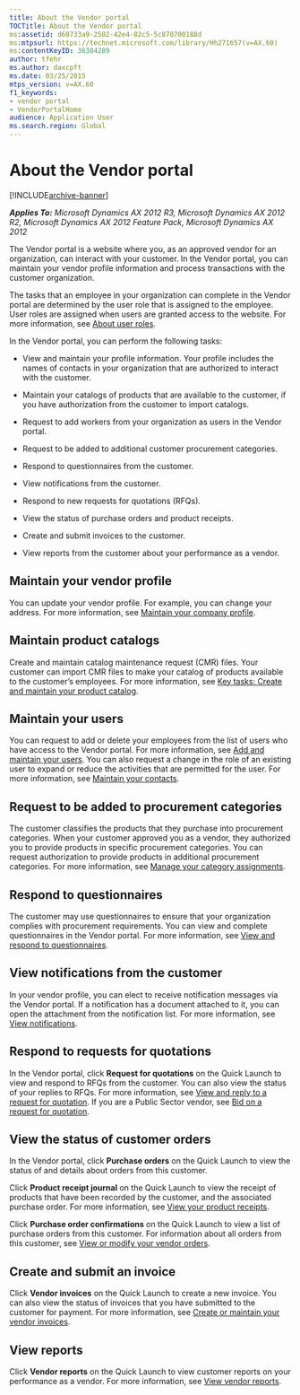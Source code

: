 ```yaml
---
title: About the Vendor portal
TOCTitle: About the Vendor portal
ms:assetid: d60733a9-2502-42e4-82c5-5c870700188d
ms:mtpsurl: https://technet.microsoft.com/library/Hh271657(v=AX.60)
ms:contentKeyID: 36384289
author: tfehr
ms.author: daxcpft
ms.date: 03/25/2015
mtps_version: v=AX.60
f1_keywords:
- vendor portal
- VendorPortalHome
audience: Application User
ms.search.region: Global
---
```


# About the Vendor portal 


[!INCLUDE[archive-banner](includes/archive-banner.md)]


_**Applies To:** Microsoft Dynamics AX 2012 R3, Microsoft Dynamics AX 2012 R2, Microsoft Dynamics AX 2012 Feature Pack, Microsoft Dynamics AX 2012_

The Vendor portal is a website where you, as an approved vendor for an organization, can interact with your customer. In the Vendor portal, you can maintain your vendor profile information and process transactions with the customer organization.

The tasks that an employee in your organization can complete in the Vendor portal are determined by the user role that is assigned to the employee. User roles are assigned when users are granted access to the website. For more information, see [About user roles](about-user-roles.md).

In the Vendor portal, you can perform the following tasks:

  - View and maintain your profile information. Your profile includes the names of contacts in your organization that are authorized to interact with the customer.

  - Maintain your catalogs of products that are available to the customer, if you have authorization from the customer to import catalogs.

  - Request to add workers from your organization as users in the Vendor portal.

  - Request to be added to additional customer procurement categories.

  - Respond to questionnaires from the customer.

  - View notifications from the customer.

  - Respond to new requests for quotations (RFQs).

  - View the status of purchase orders and product receipts.

  - Create and submit invoices to the customer.

  - View reports from the customer about your performance as a vendor.

## Maintain your vendor profile

You can update your vendor profile. For example, you can change your address. For more information, see [Maintain your company profile](maintain-your-company-profile.md).

## Maintain product catalogs

Create and maintain catalog maintenance request (CMR) files. Your customer can import CMR files to make your catalog of products available to the customer’s employees. For more information, see [Key tasks: Create and maintain your product catalog](key-tasks-create-and-maintain-your-product-catalog.md).

## Maintain your users

You can request to add or delete your employees from the list of users who have access to the Vendor portal. For more information, see [Add and maintain your users](add-and-maintain-your-users.md). You can also request a change in the role of an existing user to expand or reduce the activities that are permitted for the user. For more information, see [Maintain your contacts](maintain-your-contacts.md).

## Request to be added to procurement categories

The customer classifies the products that they purchase into procurement categories. When your customer approved you as a vendor, they authorized you to provide products in specific procurement categories. You can request authorization to provide products in additional procurement categories. For more information, see [Manage your category assignments](manage-your-category-assignments.md).

## Respond to questionnaires

The customer may use questionnaires to ensure that your organization complies with procurement requirements. You can view and complete questionnaires in the Vendor portal. For more information, see [View and respond to questionnaires](view-and-respond-to-questionnaires.md).

## View notifications from the customer

In your vendor profile, you can elect to receive notification messages via the Vendor portal. If a notification has a document attached to it, you can open the attachment from the notification list. For more information, see [View notifications](view-notifications.md).

## Respond to requests for quotations

In the Vendor portal, click **Request for quotations** on the Quick Launch to view and respond to RFQs from the customer. You can also view the status of your replies to RFQs. For more information, see [View and reply to a request for quotation](view-and-reply-to-a-request-for-quotation.md). If you are a Public Sector vendor, see [Bid on a request for quotation](bid-on-a-request-for-quotation.md).

## View the status of customer orders

In the Vendor portal, click **Purchase orders** on the Quick Launch to view the status of and details about orders from this customer.

Click **Product receipt journal** on the Quick Launch to view the receipt of products that have been recorded by the customer, and the associated purchase order. For more information, see [View your product receipts](view-your-product-receipts.md).

Click **Purchase order confirmations** on the Quick Launch to view a list of purchase orders from this customer. For information about all orders from this customer, see [View or modify your vendor orders](view-or-modify-your-vendor-orders.md).

## Create and submit an invoice

Click **Vendor invoices** on the Quick Launch to create a new invoice. You can also view the status of invoices that you have submitted to the customer for payment. For more information, see [Create or maintain your vendor invoices](create-or-maintain-your-vendor-invoices.md).

## View reports

Click **Vendor reports** on the Quick Launch to view customer reports on your performance as a vendor. For more information, see [View vendor reports](view-vendor-reports.md).

  


